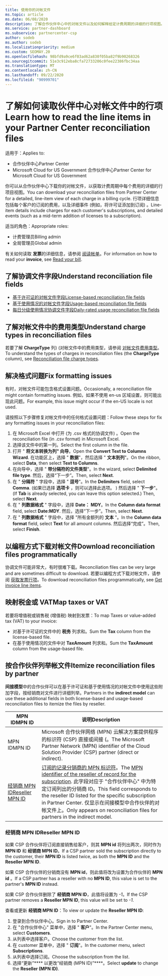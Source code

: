 ```yaml
---
title: 使用你的对帐文件
ms.topic: article
ms.date: 06/08/2020
description: 了解合作伙伴中心中的对帐文件以及如何解释给定计费周期的详细的行项视图。
ms.service: partner-dashboard
ms.subservice: partnercenter-csp
author: sodeb
ms.author: sodeb
ms.localizationpriority: medium
ms.custom: SEOMAY.20
ms.openlocfilehash: 98bfd9a9ce6f03ad62a830f05ba82f9b90268326
ms.sourcegitcommit: 51e3c912eba8cfa72733206c0fee22386fbc34aa
ms.translationtype: MT
ms.contentlocale: zh-CN
ms.lasthandoff: 09/22/2020
ms.locfileid: "90999701"
---
```

# <a name="learn-how-to-read-the-line-items-in-your-partner-center-reconciliation-files"></a><span data-ttu-id="39e35-103">了解如何读取伙伴中心对帐文件中的行项</span><span class="sxs-lookup"><span data-stu-id="39e35-103">Learn how to read the line items in your Partner Center reconciliation files</span></span>

<span data-ttu-id="39e35-104">适用于：</span><span class="sxs-lookup"><span data-stu-id="39e35-104">Applies to:</span></span>

- <span data-ttu-id="39e35-105">合作伙伴中心</span><span class="sxs-lookup"><span data-stu-id="39e35-105">Partner Center</span></span>
- <span data-ttu-id="39e35-106">Microsoft Cloud for US Government 合作伙伴中心</span><span class="sxs-lookup"><span data-stu-id="39e35-106">Partner Center for Microsoft Cloud for US Government</span></span>

<span data-ttu-id="39e35-107">你可以从合作伙伴中心下载你的对帐文件，以获取计费周期中每个费用的详细的行项目视图。</span><span class="sxs-lookup"><span data-stu-id="39e35-107">You can download your reconciliation files from Partner Center for a detailed, line-item view of each charge in a billing cycle.</span></span> <span data-ttu-id="39e35-108">行项详细信息包括每个客户的订阅的费用，以及详细事件 (例如，将许可证添加到订阅) 。</span><span class="sxs-lookup"><span data-stu-id="39e35-108">Line-item details include charges for each customer's subscriptions, and detailed events (such as a mid-term addition of licenses to a subscription).</span></span>

<span data-ttu-id="39e35-109">适当的角色：</span><span class="sxs-lookup"><span data-stu-id="39e35-109">Appropriate roles:</span></span>

- <span data-ttu-id="39e35-110">计费管理员</span><span class="sxs-lookup"><span data-stu-id="39e35-110">Billing admin</span></span>
- <span data-ttu-id="39e35-111">全局管理员</span><span class="sxs-lookup"><span data-stu-id="39e35-111">Global admin</span></span>

<span data-ttu-id="39e35-112">有关如何读取 **发票**的详细信息，请参阅 [阅读帐单](read-your-bill.md)。</span><span class="sxs-lookup"><span data-stu-id="39e35-112">For information on how to read your **invoice**, see [Read your bill](read-your-bill.md).</span></span>

## <a name="understand-reconciliation-file-fields"></a><span data-ttu-id="39e35-113">了解协调文件字段</span><span class="sxs-lookup"><span data-stu-id="39e35-113">Understand reconciliation file fields</span></span>

- [<span data-ttu-id="39e35-114">基于许可证的对帐文件字段</span><span class="sxs-lookup"><span data-stu-id="39e35-114">License-based reconciliation file fields</span></span>](license-based-recon-files.md)
- [<span data-ttu-id="39e35-115">基于使用情况的对帐文件字段</span><span class="sxs-lookup"><span data-stu-id="39e35-115">Usage-based reconciliation file fields</span></span>](usage-based-recon-files.md)
- [<span data-ttu-id="39e35-116">每日分级使用情况协调文件字段</span><span class="sxs-lookup"><span data-stu-id="39e35-116">Daily-rated usage reconciliation file fields</span></span>](daily-rated-usage-recon-files.md)

## <a name="understand-charge-types-in-reconciliation-files"></a><span data-ttu-id="39e35-117">了解对帐文件中的费用类型</span><span class="sxs-lookup"><span data-stu-id="39e35-117">Understand charge types in reconciliation files</span></span>

<span data-ttu-id="39e35-118">若要了解 **ChargeType** 列)  (对帐文件中的费用类型，请参阅 [对帐文件费用类型](recon-file-charge-types.md)。</span><span class="sxs-lookup"><span data-stu-id="39e35-118">To understand the types of charges in reconciliation files (the **ChargeType** column), see [Reconciliation file charge types](recon-file-charge-types.md).</span></span>

## <a name="fix-formatting-issues"></a><span data-ttu-id="39e35-119">解决格式问题</span><span class="sxs-lookup"><span data-stu-id="39e35-119">Fix formatting issues</span></span>

<span data-ttu-id="39e35-120">有时，对帐文件可能包含格式设置问题。</span><span class="sxs-lookup"><span data-stu-id="39e35-120">Occasionally, a reconciliation file might contain formatting issues.</span></span> <span data-ttu-id="39e35-121">例如，如果不使用 en-us 区域设置，则可能出现此问题。</span><span class="sxs-lookup"><span data-stu-id="39e35-121">For example, this issue might occur if the en-US locale is not used.</span></span>

<span data-ttu-id="39e35-122">请按照以下步骤修复对帐文件中的任何格式设置问题：</span><span class="sxs-lookup"><span data-stu-id="39e35-122">Follow these steps for fix any formatting issues in your reconciliation files:</span></span>

1. <span data-ttu-id="39e35-123">在 Microsoft Excel 中打开 (为 .csv 格式的协调文件) 。</span><span class="sxs-lookup"><span data-stu-id="39e35-123">Open the reconciliation file (in .csv format) in Microsoft Excel.</span></span>
2. <span data-ttu-id="39e35-124">选择该文件中的第一列。</span><span class="sxs-lookup"><span data-stu-id="39e35-124">Select the first column in the file.</span></span>
3. <span data-ttu-id="39e35-125">打开 " **将文本转换为列" 向导**。</span><span class="sxs-lookup"><span data-stu-id="39e35-125">Open the **Convert Text to Columns Wizard**.</span></span> <span data-ttu-id="39e35-126">在功能区上，选择 " **数据**"，然后选择 " **文本到列**"。</span><span class="sxs-lookup"><span data-stu-id="39e35-126">On the ribbon, select **Data**, then select **Text to Columns**.</span></span>
4. <span data-ttu-id="39e35-127">在向导中，选择 " **带分隔符的文件类型**"。</span><span class="sxs-lookup"><span data-stu-id="39e35-127">In the wizard, select **Delimited file type**.</span></span> <span data-ttu-id="39e35-128">然后，选择“下一步”。</span><span class="sxs-lookup"><span data-stu-id="39e35-128">Then, select **Next**.</span></span>
5. <span data-ttu-id="39e35-129">在 " **分隔符** " 字段中，选择 " **逗号**"。</span><span class="sxs-lookup"><span data-stu-id="39e35-129">In the **Delimiters** field, select **Comma**.</span></span> <span data-ttu-id="39e35-130"> (如果已选择 **选项卡** ，则可以选择此选项。 ) 然后选择 " **下一步**"。</span><span class="sxs-lookup"><span data-stu-id="39e35-130">(If **Tab** is already selected, you can leave this option selected.) Then, select **Next**.</span></span>
6. <span data-ttu-id="39e35-131">在 " **列数据格式** " 字段中，选择 **Date： MDY**。</span><span class="sxs-lookup"><span data-stu-id="39e35-131">In the **Column data format** field, select **Date:MDY**.</span></span> <span data-ttu-id="39e35-132">然后，选择“下一步”。</span><span class="sxs-lookup"><span data-stu-id="39e35-132">Then, select **Next**.</span></span>
7. <span data-ttu-id="39e35-133">在 " **列数据格式** " 字段中，选择 "所有金额列的 **文本** "。</span><span class="sxs-lookup"><span data-stu-id="39e35-133">In the **Column data format** field, select **Text** for all amount columns.</span></span> <span data-ttu-id="39e35-134">然后选择“完成”。</span><span class="sxs-lookup"><span data-stu-id="39e35-134">Then, select **Finish**.</span></span>

## <a name="download-reconciliation-files-programmatically"></a><span data-ttu-id="39e35-135">以编程方式下载对帐文件</span><span class="sxs-lookup"><span data-stu-id="39e35-135">Download reconciliation files programmatically</span></span>

<span data-ttu-id="39e35-136">协调文件可能非常大，有时很难下载。</span><span class="sxs-lookup"><span data-stu-id="39e35-136">Reconciliation files can be very large and are sometimes difficult to download.</span></span> <span data-ttu-id="39e35-137">若要以编程方式下载对帐文件，请参阅 [获取发票行项](/partner-center/develop/get-invoiceline-items)。</span><span class="sxs-lookup"><span data-stu-id="39e35-137">To download reconciliation files programmatically, see [Get invoice line items](/partner-center/develop/get-invoiceline-items).</span></span>

## <a name="map-taxes-or-vat"></a><span data-ttu-id="39e35-138">映射税金或 VAT</span><span class="sxs-lookup"><span data-stu-id="39e35-138">Map taxes or VAT</span></span>

<span data-ttu-id="39e35-139">若要将增值税或销售税 (增值税) 映射到发票：</span><span class="sxs-lookup"><span data-stu-id="39e35-139">To map Taxes or value-added tax (VAT) to your invoice:</span></span>

- <span data-ttu-id="39e35-140">对基于许可证的文件中的 **税务** 列求和。</span><span class="sxs-lookup"><span data-stu-id="39e35-140">Sum the **Tax** column from the license-based file.</span></span>
- <span data-ttu-id="39e35-141">在基于使用情况的文件中对 **TaxAmount** 列求和。</span><span class="sxs-lookup"><span data-stu-id="39e35-141">Sum the **TaxAmount** column from the usage-based file.</span></span>

## <a name="itemize-reconciliation-files-by-partner"></a><span data-ttu-id="39e35-142">按合作伙伴列举帐文件</span><span class="sxs-lookup"><span data-stu-id="39e35-142">Itemize reconciliation files by partner</span></span>

<span data-ttu-id="39e35-143">**间接模型**中的合作伙伴可以在基于许可证和基于使用情况的对帐文件中使用这些附加字段，按经销商对文件进行详细列举。</span><span class="sxs-lookup"><span data-stu-id="39e35-143">Partners in the **indirect model** can use these additional fields in both license-based and usage-based reconciliation files to itemize the files by reseller.</span></span>

| <span data-ttu-id="39e35-144">MPN ID</span><span class="sxs-lookup"><span data-stu-id="39e35-144">MPN ID</span></span> | <span data-ttu-id="39e35-145">说明</span><span class="sxs-lookup"><span data-stu-id="39e35-145">Description</span></span> |
| ------ | ----------- |
| <span data-ttu-id="39e35-146">MPN ID</span><span class="sxs-lookup"><span data-stu-id="39e35-146">MPN ID</span></span> | <span data-ttu-id="39e35-147">Microsoft 合作伙伴网络 (MPN) 云解决方案提供程序的标识符 (CSP) 直接或间接 (。</span><span class="sxs-lookup"><span data-stu-id="39e35-147">The Microsoft Partner Network (MPN) identifier of the Cloud Solution Provider (CSP) partner (direct or indirect).</span></span> |
| [<span data-ttu-id="39e35-148">经销商 MPN ID</span><span class="sxs-lookup"><span data-stu-id="39e35-148">Reseller MPN ID</span></span>](#reseller-mpn-id) | <span data-ttu-id="39e35-149">[订阅的记录分销商的 MPN 标识符](#reseller-mpn-id)。</span><span class="sxs-lookup"><span data-stu-id="39e35-149">The [MPN identifier of the reseller of record for the subscription](#reseller-mpn-id).</span></span> <span data-ttu-id="39e35-150">此字段对应于 "合作伙伴中心" 中为特定订阅列出的分销商 ID。</span><span class="sxs-lookup"><span data-stu-id="39e35-150">This field corresponds to the reseller ID listed for the specific subscription in Partner Center.</span></span> <span data-ttu-id="39e35-151">仅显示在间接模型中合作伙伴的对帐文件上。</span><span class="sxs-lookup"><span data-stu-id="39e35-151">Only appears on reconciliation files for partners in the indirect model.</span></span> |

### <a name="reseller-mpn-id"></a><span data-ttu-id="39e35-152">经销商 MPN ID</span><span class="sxs-lookup"><span data-stu-id="39e35-152">Reseller MPN ID</span></span>

<span data-ttu-id="39e35-153">如果 CSP 合作伙伴将订阅直接销售给客户，则其 **MPN id** 将列出两次，同时作为 **MPN ID** 和 **经销商 MPN ID**。</span><span class="sxs-lookup"><span data-stu-id="39e35-153">If a CSP partner sold the subscription directly to the customer, their **MPN ID** is listed twice, as both the **MPN ID** and the **Reseller MPN ID**.</span></span>

<span data-ttu-id="39e35-154">如果 CSP 合作伙伴的分销商没有 **MPN id**，则此值将改为设置为合作伙伴的 **MPN id** 。</span><span class="sxs-lookup"><span data-stu-id="39e35-154">If a CSP partner has a reseller with no **MPN ID**, this value is set to the partner's **MPN ID** instead.</span></span>

<span data-ttu-id="39e35-155">如果 CSP 合作伙伴删除了 **经销商 MPN ID**，此值将设置为 *-1*。</span><span class="sxs-lookup"><span data-stu-id="39e35-155">If the CSP partner removes a **Reseller MPN ID**, this value will be set to *-1*.</span></span>

<span data-ttu-id="39e35-156">查看或更新 **经销商 MPN ID**：</span><span class="sxs-lookup"><span data-stu-id="39e35-156">To view or update the **Reseller MPN ID**:</span></span>

1. <span data-ttu-id="39e35-157">登录到合作伙伴中心。</span><span class="sxs-lookup"><span data-stu-id="39e35-157">Sign in to Partner Center.</span></span>
2. <span data-ttu-id="39e35-158">在 "合作伙伴中心" 菜单中，选择 " **客户**"。</span><span class="sxs-lookup"><span data-stu-id="39e35-158">In the Partner Center menu, select **Customers**.</span></span>
3. <span data-ttu-id="39e35-159">从列表中选择客户。</span><span class="sxs-lookup"><span data-stu-id="39e35-159">Choose the customer from the list.</span></span>
4. <span data-ttu-id="39e35-160">在 customer 菜单中，选择 " **订阅**"。</span><span class="sxs-lookup"><span data-stu-id="39e35-160">In the customer menu, select **Subscriptions**.</span></span>
5. <span data-ttu-id="39e35-161">从列表中选择订阅。</span><span class="sxs-lookup"><span data-stu-id="39e35-161">Choose the subscription from the list.</span></span>
6. <span data-ttu-id="39e35-162">选择“更新”\*\*\*\* 以更改“经销商 (MPN ID)”\*\*\*\*。</span><span class="sxs-lookup"><span data-stu-id="39e35-162">Select **update** to change the **Reseller (MPN ID)**.</span></span>